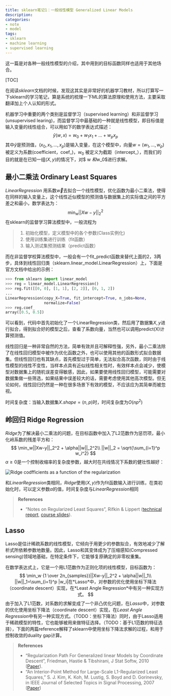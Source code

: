```yaml
---
title: sklearn笔记1：一般线性模型 Generalized Linear Models
description: 
categories:
- note
- model
tags:
- sklearn
- machine learning
- supervised learning
---
```


这一篇是对各种一般线性模型的介绍，其中用到的目标函数同样也适用于其他场合。

<!-- more -->

[TOC]

在阅读*sklearn*文档的时候，发现这其实是非常好的机器学习教材，所以打算写一下sklearn的学习笔记，算是系统的梳理一下ML的算法原理和使用方法，主要采取翻译加上个人认知的形式。

机器学习中重要的两个类别是监督学习（supervised learning）和非监督学习(unsupervised learing)，而监督学习中最基础的一种就是线性模型，即目标值是输入变量的线性组合，可以用如下的数学表达式描述：
$$
\hat y(w,x) = w_0 + w_1x_1 + ...+w_px_p
$$
其中${\hat y}$是预测值，${(x_0,x_1,...,x_p)}$是输入变量，在这个模型中，向量${w = ( w_1,...,w_p)}$被定义为系数(coefficient，coef\_)，${w_0}$ 被定义为截距（intercept\_），而我们的目的就是在已知一组$(X,y)$的情况下，对$ w $和$w_0$进行求解。

## 最小二乘法 Ordinary Least Squares

*LinearRegression* 用系数${\vec w}$去拟合一个线性模型，优化函数为最小二乘法，使得在同样的输入变量上，这个线性近似模型的预测值与数据集上的实际值之间的平方差之和最小，数学表达为：
$$
\min_w ||Xw-y||_2^2
$$
在sklearn的监督学习算法模型中，一般流程为

> 1. 初始化模型，定义模型中的各个参数(Class实例化)
> 2. 使用训练集进行训练（fit函数）
> 3. 输入测试集预测结果（predict函数）

而在非监督学校算法模型中，一般会有一个fit_predict函数来替代上面的2，3两步，具体到线性回归类（sklearn.linear_model.LinearRegression）上，下面是官方文档中给出的示例：

```Python
>>> from sklearn import linear_model
>>> reg = linear_model.LinearRegression()
>>> reg.fit([[0, 0], [1, 1], [2, 2]], [0, 1, 2])
...                                       
LinearRegression(copy_X=True, fit_intercept=True, n_jobs=None,
                 normalize=False)
>>> reg.coef_
array([0.5, 0.5])
```

可以看到，代码中首先初始化了一个LinearRegression类，然后用了数据集$X, y$进行拟合，得到拟合好的模型之后，查看了系数向量，当然也可以调用predict(X)计算预测值。

线性回归是一种非常自然的方法，简单有效并且可解释性强，另外，最小二乘法除了在线性回归模型中被作为优化函数之外，也可以使用其他的函数形式拟合数据集。但线性回归也有其缺点，首先模型过于简单，无法拟合高次函数，同时由于线性模型的线性不变性，当样本点具有近似线性相关性时，有效样本点会减少，使模型对数据集上的随机误差变得敏感，因此，如果要使用线性回归模型，可能需要对数据集做一些筛选，如果结果中误差较大的话，需要考虑使用其他高次模型。但无论如何，线性回归仍然是一种在很多场景下有效的模型，不应该应为其简单而被忽视。

时间复杂度：当输入数据集$X.shape = (n,p)$时，时间复杂度为$O(np^2)$

## 岭回归 Ridge Regression

*Ridge*为了解决最小二乘法的问题，在目标函数中加入了L2范数作为惩罚项，最小化岭系数的残差平方和：
$$
\min_w||Xw-y||_2^2 + \alpha||w||_2^2\\
||w||_2 = \sqrt{\sum_{i=1}^p w_i^2}
$$
$\alpha \ge 0$是一个控制收缩率的复杂度参数，越大时在共线情况下系数的健壮性越好：

![Ridge codfficients as a function of the regularization](https://scikit-learn.org/stable/_images/sphx_glr_plot_ridge_path_0011.png)

和*LinearRegression*类相同，*Ridge*使用$(X,y)$作为fit函数输入进行训练，在类初始化时，可以定义参数$\alpha$的值，时间复杂度与*LinearRegression*相同

> **References**
>
> - “Notes on Regularized Least Squares”, Rifkin & Lippert ([technical report](http://cbcl.mit.edu/publications/ps/MIT-CSAIL-TR-2007-025.pdf), [course slides](https://www.mit.edu/~9.520/spring07/Classes/rlsslides.pdf)).

## Lasso

Lasso是估计稀疏系数的线性模型，它倾向于用更少的参数拟合，有效地减少了解析式所依赖参数地数量。因此，Lasso和其变体成为了压缩感知(Compressed sensing)领域地基础，在特定条件下，它能够复原确定的非零权重集。

在数学表达式上，它是一个用L1范数作为正则化项的线性模型，目标函数为：
$$
\min_w {1 \over 2n_{samples}}||Xw-y||_2^2 + \alpha||w||_1\\
||w||_1=\sum_{i=1}^p |w_i|在*Lasso*中，对参数的优化使用坐标下降法（coordinate descent）实现，在*Least Angle Regression*中有另一种实现方式。
$$
由于加入了L1范数，对系数的求解变成了一个非凸优化问题，在*Lasso*中，对参数的优化使用坐标下降法（coordinate descent）实现，在*Least Angle Regression*中有另一种实现方式。（TODO：坐标下降法）同时，由于Lasso适用于稀疏模型的特性，它也能够被用来做特征选择。（TODO：基于L1范数的特征选择），下面的两篇reference解释了sklearn中使用坐标下降法求解的过程，和用于控制收敛的duality gap计算。

> **References**
>
> - “Regularization Path For Generalized linear Models by Coordinate Descent”, Friedman, Hastie & Tibshirani, J Stat Softw, 2010 ([Paper](https://www.jstatsoft.org/article/view/v033i01/v33i01.pdf)).
> - “An Interior-Point Method for Large-Scale L1-Regularized Least Squares,” S. J. Kim, K. Koh, M. Lustig, S. Boyd and D. Gorinevsky, in IEEE Journal of Selected Topics in Signal Processing, 2007 ([Paper](https://web.stanford.edu/~boyd/papers/pdf/l1_ls.pdf))

